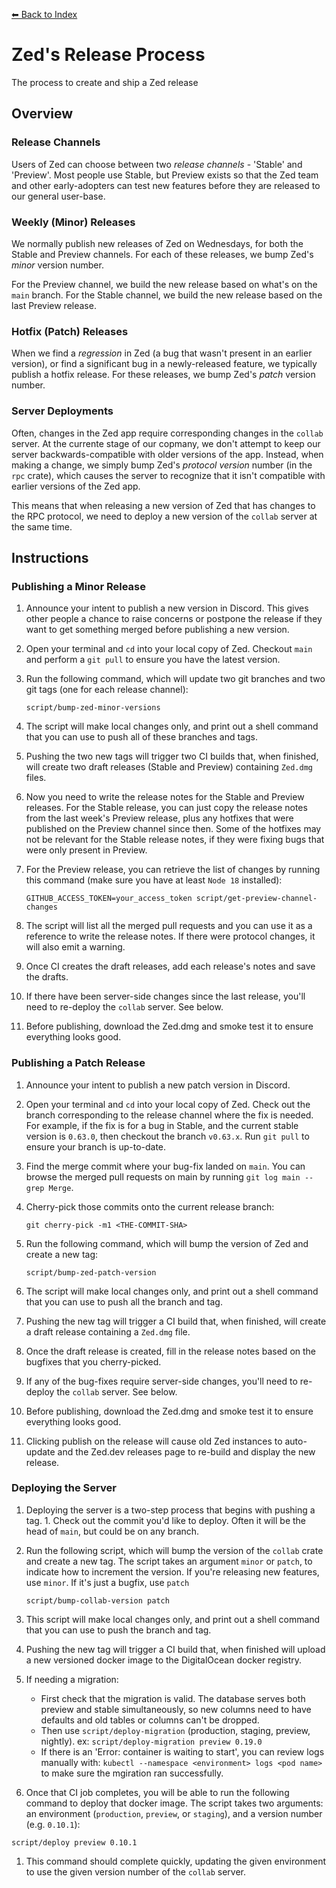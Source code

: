 [⬅ Back to Index](./index.md)

# Zed's Release Process

The process to create and ship a Zed release

## Overview

### Release Channels

Users of Zed can choose between two _release channels_ - 'Stable' and 'Preview'. Most people use Stable, but Preview exists so that the Zed team and other early-adopters can test new features before they are released to our general user-base.

### Weekly (Minor) Releases

We normally publish new releases of Zed on Wednesdays, for both the Stable and Preview channels. For each of these releases, we bump Zed's _minor_ version number.

For the Preview channel, we build the new release based on what's on the `main` branch. For the Stable channel, we build the new release based on the last Preview release.

### Hotfix (Patch) Releases

When we find a _regression_ in Zed (a bug that wasn't present in an earlier version), or find a significant bug in a newly-released feature, we typically publish a hotfix release. For these releases, we bump Zed's _patch_ version number.

### Server Deployments

Often, changes in the Zed app require corresponding changes in the `collab` server. At the currente stage of our copmany, we don't attempt to keep our server backwards-compatible with older versions of the app. Instead, when making a change, we simply bump Zed's _protocol version_ number (in the `rpc` crate), which causes the server to recognize that it isn't compatible with earlier versions of the Zed app.

This means that when releasing a new version of Zed that has changes to the RPC protocol, we need to deploy a new version of the `collab` server at the same time.

## Instructions

### Publishing a Minor Release

1. Announce your intent to publish a new version in Discord. This gives other people a chance to raise concerns or postpone the release if they want to get something merged before publishing a new version.
1. Open your terminal and `cd` into your local copy of Zed. Checkout `main` and perform a `git pull` to ensure you have the latest version.
1. Run the following command, which will update two git branches and two git tags (one for each release channel):

   ```
   script/bump-zed-minor-versions
   ```

1. The script will make local changes only, and print out a shell command that you can use to push all of these branches and tags.
1. Pushing the two new tags will trigger two CI builds that, when finished, will create two draft releases (Stable and Preview) containing `Zed.dmg` files.
1. Now you need to write the release notes for the Stable and Preview releases. For the Stable release, you can just copy the release notes from the last week's Preview release, plus any hotfixes that were published on the Preview channel since then. Some of the hotfixes may not be relevant for the Stable release notes, if they were fixing bugs that were only present in Preview.
1. For the Preview release, you can retrieve the list of changes by running this command (make sure you have at least `Node 18` installed):

   ```
   GITHUB_ACCESS_TOKEN=your_access_token script/get-preview-channel-changes
   ```

1. The script will list all the merged pull requests and you can use it as a reference to write the release notes. If there were protocol changes, it will also emit a warning.
1. Once CI creates the draft releases, add each release's notes and save the drafts.
1. If there have been server-side changes since the last release, you'll need to re-deploy the `collab` server. See below.
1. Before publishing, download the Zed.dmg and smoke test it to ensure everything looks good.

### Publishing a Patch Release

1. Announce your intent to publish a new patch version in Discord.
1. Open your terminal and `cd` into your local copy of Zed. Check out the branch corresponding to the release channel where the fix is needed. For example, if the fix is for a bug in Stable, and the current stable version is `0.63.0`, then checkout the branch `v0.63.x`. Run `git pull` to ensure your branch is up-to-date.
1. Find the merge commit where your bug-fix landed on `main`. You can browse the merged pull requests on main by running `git log main --grep Merge`.
1. Cherry-pick those commits onto the current release branch:

   ```
   git cherry-pick -m1 <THE-COMMIT-SHA>
   ```

1. Run the following command, which will bump the version of Zed and create a new tag:

   ```
   script/bump-zed-patch-version
   ```

1. The script will make local changes only, and print out a shell command that you can use to push all the branch and tag.
1. Pushing the new tag will trigger a CI build that, when finished, will create a draft release containing a `Zed.dmg` file.
1. Once the draft release is created, fill in the release notes based on the bugfixes that you cherry-picked.
1. If any of the bug-fixes require server-side changes, you'll need to re-deploy the `collab` server. See below.
1. Before publishing, download the Zed.dmg and smoke test it to ensure everything looks good.
1. Clicking publish on the release will cause old Zed instances to auto-update and the Zed.dev releases page to re-build and display the new release.

### Deploying the Server

1. Deploying the server is a two-step process that begins with pushing a tag. 1. Check out the commit you'd like to deploy. Often it will be the head of `main`, but could be on any branch.
1. Run the following script, which will bump the version of the `collab` crate and create a new tag. The script takes an argument `minor` or `patch`, to indicate how to increment the version. If you're releasing new features, use `minor`. If it's just a bugfix, use `patch`

    ```
    script/bump-collab-version patch
    ```

1. This script will make local changes only, and print out a shell command that you can use to push the branch and tag.
1. Pushing the new tag will trigger a CI build that, when finished will upload a new versioned docker image to the DigitalOcean docker registry.
1. If needing a migration:
   - First check that the migration is valid. The database serves both preview and stable simultaneously, so new columns need to have defaults and old tables or columns can't be dropped.
   - Then use `script/deploy-migration` <release channel> <version number> (production, staging, preview, nightly). ex: `script/deploy-migration preview 0.19.0`
    - If there is an 'Error: container is waiting to start', you can review logs manually with: `kubectl --namespace <environment> logs <pod name>` to make sure the mgiration ran successfully.
1. Once that CI job completes, you will be able to run the following command to deploy that docker image. The script takes two arguments: an environment (`production`, `preview`, or `staging`), and a version number (e.g. `0.10.1`):

```
script/deploy preview 0.10.1
```

1. This command should complete quickly, updating the given environment to use the given version number of the `collab` server.